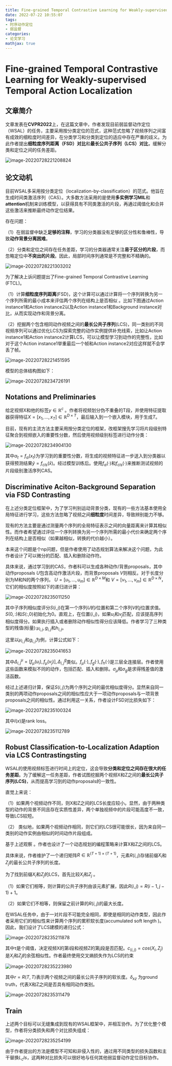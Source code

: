 ```yaml
---
title: Fine-grained Temporal Contrastive Learning for Weakly-supervised Temporal Action Localization
date: 2022-07-22 10:55:07
tags:
- 时序动作定位
- 弱监督
categories:
- 论文学习
mathjax: true
---
```


# Fine-grained Temporal Contrastive Learning for Weakly-supervised Temporal Action Localization

## 文章简介

文章发表在**CVPR2022**上，在这篇文章中，作者发现目前弱监督动作定位（WSAL）的任务，主要采用按分类定位的范式，这种范式忽略了视频序列之间富有成效的细粒度时间差异，在分类学习和分类到定位的适应中存在严重的歧义。为此作者提出**细粒度序列距离（FSD）对比**和**最长公共子序列（LCS）对比**，缓解分类和定位之间的任务差距。

![image-20220728221208824](https://cdn.jsdelivr.net/gh/zhou-ning/blog-image-bed@main/paper/image-20220728221208824.png)

<!--more-->

## 论文动机

目前WSAL多采用按分类定位（localization-by-classification）的范式。他旨在生成时间类激活序列（CAS）。大多数方法采用的是使用**多实例学习MIL**和**attention**机制来训练模型，以获得具有不同类激活的片段，再通过阈值化和合并这些激活来推断最终动作定位结果。

存在问题：

（1）在弱监督中缺乏**足够的注释**，学习的分类器没有足够的区分性和鲁棒性，导致**动作背景分离困难**。 

（2）分类和定位之间存在任务差距，学习的分类器通常关注**易于区分的片段**，而忽略定位中**不突出的片段**。因此，局部时间序列通常是不完整和不精确的。

![image-20220728221303202](https://cdn.jsdelivr.net/gh/zhou-ning/blog-image-bed@main/paper/image-20220728221303202.png)

为了解决上诉问题提出了Fine-grained Temporal Contrastive Learning (FTCL)。

（1）计算**细粒度序列距离**(FSD)，这个计算可以通过计算将一个序列转换为另一个序列所需的最小成本来评估两个序列在结构上是否相似 。比如下图通过Action instance1和Action instance2以及Action instance1和Background instance对比，从而实现动作和背景分离。

（2）挖掘两个包含相同动作视频之间的**最长公共子序列**(LCS)，同一类别的不同视频序列可以通过优化LCS为探索完整的动作实例提供补充线索，比如让Action instance1和Action instance2计算LCS，可以让模型学习到动作的完整性，比如对于这个Action instance1举重最后一个帧和Action instance2对应这样就不会学丢了帧。

![image-20220728221451595](https://cdn.jsdelivr.net/gh/zhou-ning/blog-image-bed@main/paper/image-20220728221451595.png)



模型的总体结构图如下：

![image-20220728234726191](https://cdn.jsdelivr.net/gh/zhou-ning/blog-image-bed@main/paper/image-20220728234726191.png)

##  Notations and Preliminaries

给定视频X和他的标签$y \in \mathbb R^c$ 。作者将视频划分伪不重叠的T段，并使用特征提取器获得特征$X=[x_1,...,x_T]\in \mathbb R^{D\times T}$，最后输入到一个嵌入模块，用于生成$T$。

目前，现有的主流方法主要采用按分类定位的框架，改框架搜先学习将片段级别特征聚合到视频嵌入的重要性分数，然后使用视频级别标签进行动作分类：

![image-20220728234904130](https://cdn.jsdelivr.net/gh/zhou-ning/blog-image-bed@main/paper/image-20220728234904130.png)

其中$\alpha_t=f_{\alpha}(x_t)$为学习到的重要性分数，将生成的视频特征进一步送入到分类器以获得预测结果$\tilde{y}=f_{cls}(\bar{x})$。经过模型训练后。使用$f_\alpha(\cdot)$和$f_{cls}(\cdot)$来推断测试视频的片段级别激活序列CAS。

## Discriminative Aciton-Background Separation via FSD Contrasting

在上述分类定位框架中，为了学习判别运动背景分类，现有的一些方法基本使用全局特征进行学习，这些方法忽略了视频之间**细粒度**时间差异，导致辨别能力不够。

现有的方法主要是通过测量两个序列的全局特征表示之间的向量距离来计算其相似性。而作者希望通过评估一个序列转换为另一个序列所需的最小代价来确定两个序列在结构上是否相似（如果越相似，转换的代价越小）。

本来这个问题是个np问题，但是作者使用了动态规划算法来解决这个问题，为此作者设计了可以微分的匹配、插入和删除动作符。

具体来说，通过学习到的CAS，作者科可以生成各种动作/背景proposals，其中动作proposals $U$包含高动作激活片段，而背景proposals $V$则相反。对于长度分别为M和N的两个序列， $U=[u_1,...,u_m]\in \mathbb R^{D\times M}$和 $V=[v_1,...,v_m]\in \mathbb R^{D\times N}$，它们的相似度按照如下的递归进计算：

![image-20220728235011250](https://cdn.jsdelivr.net/gh/zhou-ning/blog-image-bed@main/paper/image-20220728235011250.png)

其中子序列相似度评分$S(i,j)$在第一个序列$U$的$i$位置和第二个序列$V$的$j$位置求值。$S(0,:)$和$S(:,0)$初始化为$0$。直观上，在位置$(i,j)$，如果$u_i$和$v_j$匹配，应该提高序列相似度得分。如果执行插入或者删除动作相似性得分应该降低。作者学习了三种类型的残值(标量):$\mu_{i,j},g_{i,j}$和$h_{i,j}$。

这里以$\mu_{i,j}$和$g_{i,j}$为例，计算公式如下：

![image-20220728235041653](https://cdn.jsdelivr.net/gh/zhou-ning/blog-image-bed@main/paper/image-20220728235041653.png)

其中$\Delta^\mu_{i,j}=[f_\mu(u_i),f_\mu(v_j)],\Delta^g_{i,j}$类似。$f_\mu(\cdot),f_g(\cdot),f_h(\cdot)$是三层全连接层。作者使用这些函数来模拟不同的动作，包括匹配、插入和删除。$\sigma_\mu$和$\sigma_g$是求得残差值的激活函数。

经过上述递归计算，保证$S(i,j)$为两个序列之间的最优相似度得分。显然来自同一类别的两项动作proposals之间的相似性应大于一项动作proposals与一项背景proposals之间的相似性。通过利用这一关系，作者设计FSD对比损失如下：

![image-20220728235100324](https://cdn.jsdelivr.net/gh/zhou-ning/blog-image-bed@main/paper/image-20220728235100324.png)

其中$l(x)$是rank loss。

![image-20220728235112789](https://cdn.jsdelivr.net/gh/zhou-ning/blog-image-bed@main/paper/image-20220728235112789.png)

## **Robust Classification-to-Localization Adaption via LCS** **Contrastingsting**

WSAL的使用视频标签进行时间上的定位，这会导致**分类和定位之间存在很大的任务差距**。为了缓解这一任务差距，作者试图挖掘两个视频X和Z之间的**最长公共子序列(LCS)**，从而提高学习到的动作proposals的一致性。

直觉上来说：

（1）如果两个视频动作不同，则X和Z之间的LCS长度应较小。显然，由于两种类型的动作的背景不同且存在实质性差异，两个单独视频中的片段可能高度不一致，导致LCS较短。

（2） 类似地，如果两个视频动作相同，则它们的LCS很可能很长，因为来自同一类别的动作实例由相似的时间动作片段组成。



基于上述观察 。作者也设计了一个动态规划的编程策略来计算X和Z之间的LCS。

具体来说，作者维护了一个递归矩阵$R\in\mathbb R^{(T+1)\times(T+1)}$，元素$R(i,j)$存储前缀$X_i$和$Z_j$的最长公共子序列的长度。

为了找到前缀$X_i$和$Z_j$的LCS，首先比较$X_i$和$Z_j$ 。

（1）如果它们相等，则计算的公共子序列由该元素扩展，因此$R(i,j)=R(i-1,j-1)+1$。

（2）如果它们不相等，则保留之前计算的$R(i,j)$的最大长度。

在WSAL任务中，由于一对片段不可能完全相同，即使是相同的动作类型，因此作者采用它们的相似性来计算两个序列的累积软长度(accumulated soft length )。因此，我们设计了LCS建模的递归公式：

![image-20220728235211878](https://cdn.jsdelivr.net/gh/zhou-ning/blog-image-bed@main/paper/image-20220728235211878.png)

其中τ是个阈值，决定视频X的第i段和视频Z的第j段是否匹配。$c_(i,j)=cos⁡(X_i,Z_j)$是$X_i$和$Z_j$的余弦相似性。作者最终使用交叉熵损失作为LCS的约束

![image-20220728235223980](https://cdn.jsdelivr.net/gh/zhou-ning/blog-image-bed@main/paper/image-20220728235223980.png)

其中$r=R(T,T)$表示两个视频之间的最长公共子序列的软长度。$\delta_{xz}$ 为ground truth，代表X和Z之间是否具有相同动作类别。

![image-20220728235311479](https://cdn.jsdelivr.net/gh/zhou-ning/blog-image-bed@main/paper/image-20220728235311479.png)

## **Train**

上述两个目标可以无缝集成到现有的WSAL框架中，并相互协作。为了优化整个模型，作者将分类损失和两个对比损失组成：

![image-20220728235254199](https://cdn.jsdelivr.net/gh/zhou-ning/blog-image-bed@main/paper/image-20220728235254199.png)

由于作者提出的方法是模型不可知和非侵入性的，通过用不同类型的损失函数和主干替换$L_cls$，这两种对比损失可以很好地与任何其他弱监督动作定位目标协作。





